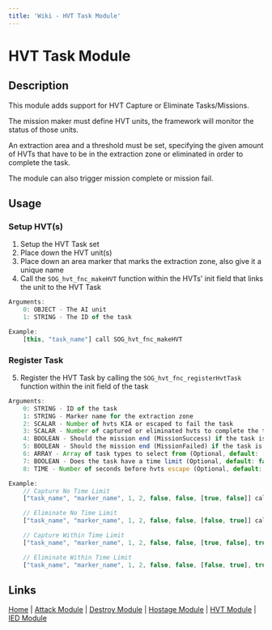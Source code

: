 ```yaml
---
title: 'Wiki - HVT Task Module'
---
```


# HVT Task Module
## Description
This module adds support for HVT Capture or Eliminate Tasks/Missions.

The mission maker must define HVT units, the framework will monitor the status of those units.

An extraction area and a threshold must be set, specifying the given amount of HVTs that have to be in the extraction zone or eliminated in order to complete the task.

The module can also trigger mission complete or mission fail.

## Usage
### Setup HVT(s)
1. Setup the HVT Task set
2. Place down the HVT unit(s)
3. Place down an area marker that marks the extraction zone, also give it a unique name
4. Call the `SOG_hvt_fnc_makeHVT` function within the HVTs' init field that links the unit to the HVT Task

```js
Arguments:
	0: OBJECT - The AI unit
	1: STRING - The ID of the task

Example:
	[this, "task_name"] call SOG_hvt_fnc_makeHVT
```

### Register Task
5. Register the HVT Task by calling the `SOG_hvt_fnc_registerHvtTask` function within the init field of the task

```js
Arguments:
	0: STRING - ID of the task
	1: STRING - Marker name for the extraction zone
	2: SCALAR - Number of hvts KIA or escaped to fail the task
	3: SCALAR - Number of captured or eliminated hvts to complete the task
	4: BOOLEAN - Should the mission end (MissionSuccess) if the task is successful (Optional, default: false)
	5: BOOLEAN - Should the mission end (MissionFailed) if the task is failed (Optional, default: false)
	6: ARRAY - Array of task types to select from (Optional, default: [true, false])
	7: BOOLEAN - Does the task have a time limit (Optional, default: false)
	8: TIME - Number of seconds before hvts escape (Optional, default: 45) ** timeLimit Must Be Enabled **

Example:
	// Capture No Time Limit
	["task_name", "marker_name", 1, 2, false, false, [true, false]] call SOG_hvt_fnc_registerHvtTask

	// Eliminate No Time Limit
	["task_name", "marker_name", 1, 2, false, false, [false, true]] call SOG_hvt_fnc_registerHvtTask

	// Capture Within Time Limit
	["task_name", "marker_name", 1, 2, false, false, [true, false], true, 45] call SOG_hvt_fnc_registerHvtTask

	// Eliminate Within Time Limit
	["task_name", "marker_name", 1, 2, false, false, [false, true], true, 45] call SOG_hvt_fnc_registerHvtTask
```

## Links
[Home](/wiki/framework) |
[Attack Module](/wiki/framework/attack) |
[Destroy Module](/wiki/framework/destroy) |
[Hostage Module](/wiki/framework/hostage) |
[HVT Module](/wiki/framework/hvt) |
[IED Module](/wiki/framework/ied)